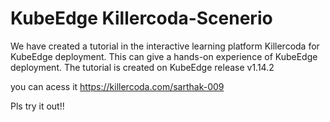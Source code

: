 # KubeEdge Killercoda-Scenerio 

We have created a tutorial in the interactive learning platform Killercoda for KubeEdge deployment. This can give a hands-on experience of KubeEdge deployment. The tutorial is created on KubeEdge release v1.14.2

you can acess it https://killercoda.com/sarthak-009

Pls try it out!!